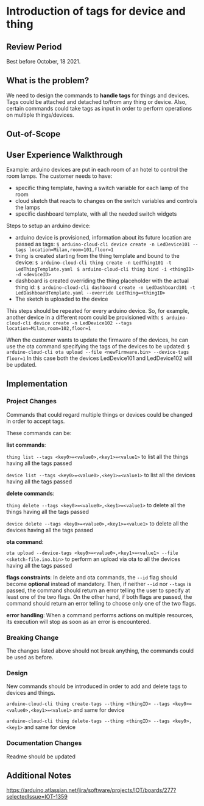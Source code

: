 # Introduction of tags for device and thing

## Review Period

Best before October, 18 2021.

## What is the problem?
We need to design the commands to **handle tags** for things and devices. Tags could be attached and detached to/from any thing or device. Also, certain commands could take tags as input in order to perform operations on multiple things/devices.

## Out-of-Scope

## User Experience Walkthrough

Example: arduino devices are put in each room of an hotel to control the room lamps.
The customer needs to have:
- specific thing template, having a switch variable for each lamp of the room
- cloud sketch that reacts to changes on the switch variables and controls the lamps
- specific dashboard template, with all the needed switch widgets

Steps to setup an arduino device:
- arduino device is provisioned, information about its future location are passed as tags: 
  `$ arduino-cloud-cli device create -n LedDevice101 --tags location=Milan,room=101,floor=1`
- thing is created starting from the thing template and bound to the device: 
  `$ arduino-cloud-cli thing create -n LedThing101 -t LedThingTemplate.yaml `
  `$ arduino-cloud-cli thing bind -i <thingID> -d <deviceID>`
- dashboard is created overriding the thing placeholder with the actual thing id:
  `$ arduino-cloud-cli dashboard create -n LedDashboard101 -t LedDashboardTemplate.yaml --override LedThing=<thingID>`
- The sketch is uploaded to the device

This steps should be repeated for every arduino device. So, for example, another device in a different room could be provisioned with:   `$ arduino-cloud-cli device create -n LedDevice102 --tags location=Milan,room=102,floor=1`

When the customer wants to update the firmware of the devices, he can use the ota command specifying the tags of the devices to be updated:
  `$ arduino-cloud-cli ota upload --file <newFirmware.bin> --device-tags floor=1`
In this case both the devices LedDevice101 and LedDevice102 will be updated.

## Implementation

### Project Changes

Commands that could regard multiple things or devices could be changed in order to accept tags.

These commands can be:

**list commands**:

`thing list --tags <key0>=<value0>,<key1>=<value1>` to list all the things having all the tags passed

`device list --tags <key0>=<value0>,<key1>=<value1>` to list all the devices having all the tags passed


**delete commands**:

`thing delete --tags <key0>=<value0>,<key1>=<value1>` to delete all the things having all the tags passed

`device delete --tags <key0>=<value0>,<key1>=<value1>` to delete all the devices having all the tags passed


**ota command**:

`ota upload --device-tags <key0>=<value0>,<key1>=<value1> --file <sketch-file.ino.bin>` to perform an upload via ota to all the devices having all the tags passed


**flags constraints**:
In delete and ota commands, the `--id` flag should become **optional** instead of mandatory. 
Then, if neither `--id` nor `--tags` is passed, the command should return an error telling the user to specify at least one of the two flags.
On the other hand, if both flags are passed, the command should return an error telling to choose only one of the two flags.

**error handling**:
When a command performs actions on multiple resources, its execution will stop as soon as an error is encountered. 

### Breaking Change

The changes listed above should not break anything, the commands could be used as before.

### Design

New commands should be introduced in order to add and delete tags to devices and things.

`arduino-cloud-cli thing create-tags --thing <thingID> --tags <key0>=<value0>,<key1>=<value1>` and same for device

`arduino-cloud-cli thing delete-tags --thing <thingID> --tags <key0>,<key1>` and same for device


### Documentation Changes

Readme should be updated

## Additional Notes

https://arduino.atlassian.net/jira/software/projects/IOT/boards/277?selectedIssue=IOT-1359
